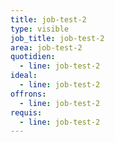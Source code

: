 ```yaml
---
title: job-test-2
type: visible
job_title: job-test-2
area: job-test-2
quotidien:
  - line: job-test-2
ideal:
  - line: job-test-2
offrons:
  - line: job-test-2
requis:
  - line: job-test-2
---
```

